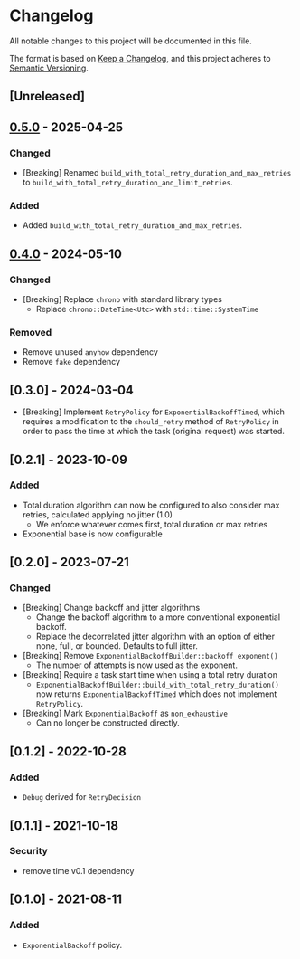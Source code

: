# Changelog

All notable changes to this project will be documented in this file.

The format is based on [Keep a Changelog](https://keepachangelog.com/en/1.1.0/),
and this project adheres to [Semantic Versioning](https://semver.org/spec/v2.0.0.html).

## [Unreleased]

## [0.5.0](https://github.com/TrueLayer/retry-policies/compare/v0.4.0...v0.5.0) - 2025-04-25

### Changed

- [Breaking] Renamed `build_with_total_retry_duration_and_max_retries` to `build_with_total_retry_duration_and_limit_retries`.

### Added

- Added `build_with_total_retry_duration_and_max_retries`.

## [0.4.0](https://github.com/TrueLayer/retry-policies/compare/v0.3.0...v0.4.0) - 2024-05-10

### Changed

- [Breaking] Replace `chrono` with standard library types
  - Replace `chrono::DateTime<Utc>` with `std::time::SystemTime`

### Removed

- Remove unused `anyhow` dependency
- Remove `fake` dependency

## [0.3.0] - 2024-03-04

- [Breaking] Implement `RetryPolicy` for `ExponentialBackoffTimed`, which requires a modification to the `should_retry` method of
    `RetryPolicy` in order to pass the time at which the task (original request) was started.

## [0.2.1] - 2023-10-09

### Added

- Total duration algorithm can now be configured to also consider max retries, calculated applying no jitter (1.0)
  - We enforce whatever comes first, total duration or max retries
- Exponential base is now configurable

## [0.2.0] - 2023-07-21

### Changed

- [Breaking] Change backoff and jitter algorithms
  - Change the backoff algorithm to a more conventional exponential backoff.
  - Replace the decorrelated jitter algorithm with an option of either none, full, or bounded. Defaults to full jitter.
- [Breaking] Remove `ExponentialBackoffBuilder::backoff_exponent()`
  - The number of attempts is now used as the exponent.
- [Breaking] Require a task start time when using a total retry duration
  - `ExponentialBackoffBuilder::build_with_total_retry_duration()` now returns `ExponentialBackoffTimed` which does not implement `RetryPolicy`.
- [Breaking] Mark `ExponentialBackoff` as `non_exhaustive`
  - Can no longer be constructed directly.

## [0.1.2] - 2022-10-28

### Added

- `Debug` derived for `RetryDecision`

## [0.1.1] - 2021-10-18

### Security

- remove time v0.1 dependency

## [0.1.0] - 2021-08-11

### Added

- `ExponentialBackoff` policy.
